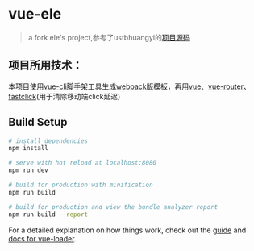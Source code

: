 # vue-ele
> a fork ele's project,参考了ustbhuangyi的[项目源码](https://github.com/ustbhuangyi/vue-sell)
## 项目所用技术：
本项目使用[vue-cli](https://github.com/vuejs/vue-cli)脚手架工具生成[webpack](https://github.com/webpack/webpack)版模板，再用[vue](https://cn.vuejs.org/)、[vue-router](https://router.vuejs.org/zh-cn/)、[fastclick](https://github.com/ftlabs/fastclick)(用于清除移动端click延迟)
## Build Setup

``` bash
# install dependencies
npm install

# serve with hot reload at localhost:8080
npm run dev

# build for production with minification
npm run build

# build for production and view the bundle analyzer report
npm run build --report
```

For a detailed explanation on how things work, check out the [guide](http://vuejs-templates.github.io/webpack/) and [docs for vue-loader](http://vuejs.github.io/vue-loader).
